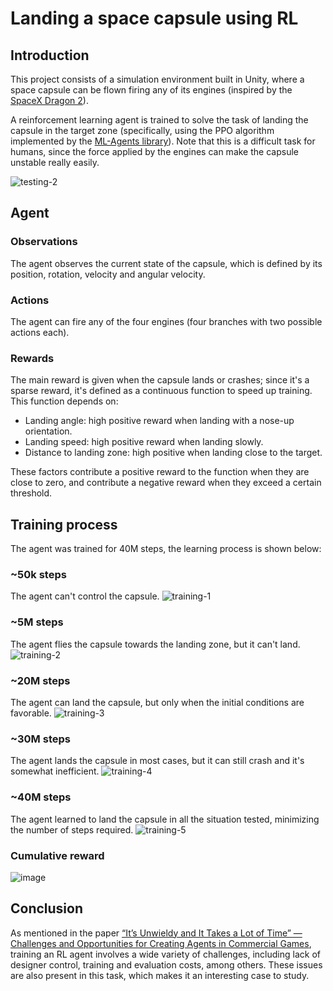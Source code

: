 # Landing a space capsule using RL
## Introduction
This project consists of a simulation environment built in Unity, where a space capsule can be flown firing any of its engines (inspired by the [SpaceX Dragon 2](https://en.wikipedia.org/wiki/SpaceX_Dragon_2)). 

A reinforcement learning agent is trained to solve the task of landing the capsule in the target zone (specifically, using the PPO algorithm implemented by the [ML-Agents library](https://unity.com/products/machine-learning-agents)). Note that this is a difficult task for humans, since the force applied by the engines can make the capsule unstable really easily.


![testing-2](https://user-images.githubusercontent.com/7390500/159096074-69e926d7-fb7b-44d9-bd0c-480cf45571d6.gif)

## Agent
### Observations
The agent observes the current state of the capsule, which is defined by its position, rotation, velocity and angular velocity.
### Actions
The agent can fire any of the four engines (four branches with two possible actions each).
### Rewards
The main reward is given when the capsule lands or crashes; since it's a sparse reward, it's defined as a continuous function to speed up training. This function depends on:
- Landing angle: high positive reward when landing with a nose-up orientation.
- Landing speed: high positive reward when landing slowly.
- Distance to landing zone: high positive when landing close to the target. 

These factors contribute a positive reward to the function when they are close to zero, and contribute a negative reward when they exceed a certain threshold.

## Training process
The agent was trained for 40M steps, the learning process is shown below:
### ~50k steps
The agent can't control the capsule.
![training-1](https://user-images.githubusercontent.com/7390500/159094569-e836671c-2027-47b4-83aa-6d8cf71d98a9.gif)
### ~5M steps
The agent flies the capsule towards the landing zone, but it can't land.
![training-2](https://user-images.githubusercontent.com/7390500/159094674-3df1969f-f2d6-4c4d-9596-bbf7fa03c3f7.gif)
### ~20M steps
The agent can land the capsule, but only when the initial conditions are favorable.
![training-3](https://user-images.githubusercontent.com/7390500/159094957-2576db9e-0aad-4e3e-8ead-c362b6a16a58.gif)
### ~30M steps
The agent lands the capsule in most cases, but it can still crash and it's somewhat inefficient.
![training-4](https://user-images.githubusercontent.com/7390500/159095115-2d98a344-ad2b-4d14-8e8e-b1ee820dd086.gif)
### ~40M steps
The agent learned to land the capsule in all the situation tested, minimizing the number of steps required.
![training-5](https://user-images.githubusercontent.com/7390500/159095446-1aa13d56-e404-4773-a2fe-99aaf58bfe02.gif)
### Cumulative reward
![image](https://user-images.githubusercontent.com/7390500/159065012-fb1c8466-59b6-4138-a403-8443fd9fe2aa.png)

## Conclusion
As mentioned in the paper [“It’s Unwieldy and It Takes a Lot of Time” — Challenges and Opportunities for Creating Agents in Commercial Games](https://www.aaai.org/ojs/index.php/AIIDE/article/view/7415), training an RL agent involves a wide variety of challenges, including lack of designer control, training and evaluation costs, among others. These issues are also present in this task, which makes it an interesting case to study.
